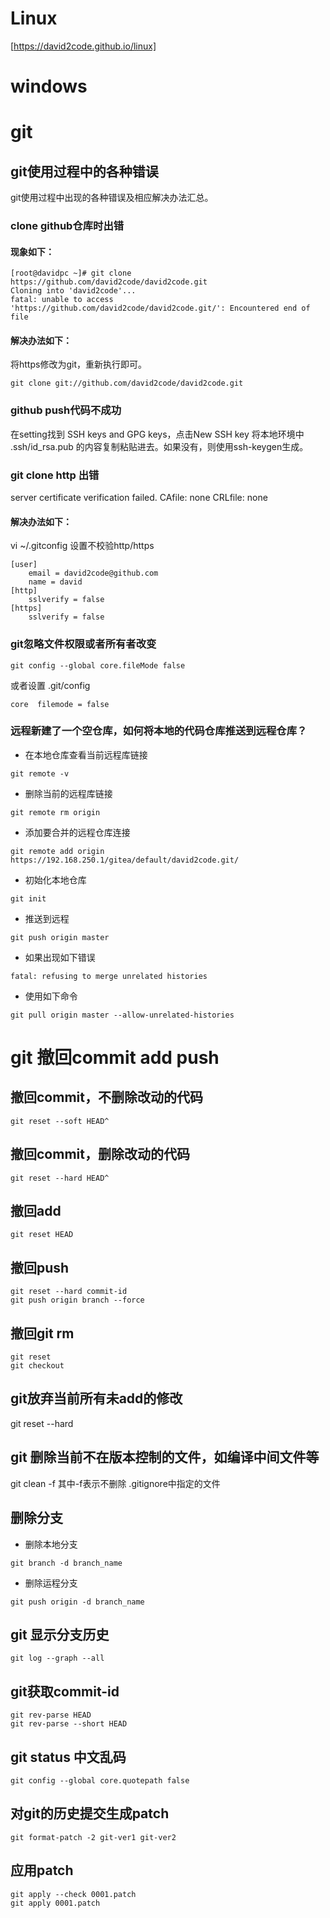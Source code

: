 # Linux

[https://david2code.github.io/linux]

# windows
# git
## git使用过程中的各种错误

git使用过程中出现的各种错误及相应解决办法汇总。


### clone github仓库时出错

#### 现象如下：
```shell
[root@davidpc ~]# git clone https://github.com/david2code/david2code.git
Cloning into 'david2code'...
fatal: unable to access 'https://github.com/david2code/david2code.git/': Encountered end of file
```
#### 解决办法如下：

将https修改为git，重新执行即可。
```shell
git clone git://github.com/david2code/david2code.git
```
### github push代码不成功
在setting找到 SSH keys and GPG keys，点击New SSH key
将本地环境中 .ssh/id_rsa.pub 的内容复制粘贴进去。如果没有，则使用ssh-keygen生成。
### git clone http 出错
server certificate verification failed. CAfile: none CRLfile: none
#### 解决办法如下：
vi ~/.gitconfig
设置不校验http/https
```shell
[user]
    email = david2code@github.com
    name = david
[http]
    sslverify = false
[https]
    sslverify = false
```

### git忽略文件权限或者所有者改变
```shell
git config --global core.fileMode false
```
或者设置 .git/config
```shell
core  filemode = false
```

### 远程新建了一个空仓库，如何将本地的代码仓库推送到远程仓库？
- 在本地仓库查看当前远程库链接
```shell
git remote -v
```
-  删除当前的远程库链接
```shell
git remote rm origin
```
- 添加要合并的远程仓库连接
```shell
git remote add origin https://192.168.250.1/gitea/default/david2code.git/
```
- 初始化本地仓库
```shell
git init
```
- 推送到远程
```shell
git push origin master
```
- 如果出现如下错误
```shell
fatal: refusing to merge unrelated histories
```
- 使用如下命令
```shell
git pull origin master --allow-unrelated-histories
```

# git 撤回commit add push
## 撤回commit，不删除改动的代码
```shell
git reset --soft HEAD^
```
## 撤回commit，删除改动的代码
```shell
git reset --hard HEAD^
```
## 撤回add
```shell
git reset HEAD
```
## 撤回push
```shell
git reset --hard commit-id
git push origin branch --force
```
## 撤回git rm
```shell
git reset
git checkout
```
## git放弃当前所有未add的修改
git reset --hard
## git 删除当前不在版本控制的文件，如编译中间文件等
git clean -f
其中-f表示不删除 .gitignore中指定的文件

## 删除分支
- 删除本地分支
```shell
git branch -d branch_name
```
- 删除运程分支
```shell
git push origin -d branch_name
```
## git 显示分支历史
```shell
git log --graph --all
```
## git获取commit-id
```shell
git rev-parse HEAD
git rev-parse --short HEAD
```

## git status 中文乱码
```shell
git config --global core.quotepath false
```
## 对git的历史提交生成patch
```shell
git format-patch -2 git-ver1 git-ver2
```
## 应用patch
```shell
git apply --check 0001.patch
git apply 0001.patch
```

